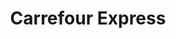 ---
title: "Carrefour Express"
url: /madrid/carrefour-express-calle-de-san-bernardo/
shop: Supermarkt
---